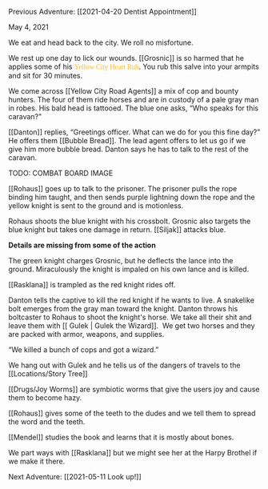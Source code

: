 Previous Adventure: [[2021-04-20 Dentist Appointment]]

May 4, 2021

We eat and head back to the city. We roll no misfortune. 

We rest up one day to lick our wounds. [[Grosnic]] is so harmed that he applies some of his <span style="font-family: 'Brush Script MT'; color: rgb(239,186,44);">Yellow City Heart Rub</span>. You rub this salve into your armpits and sit for 30 minutes. 

We come across [[Yellow City Road Agents]] a mix of cop and bounty hunters. The four of them ride horses and are in custody of a pale gray man in robes. His bald head is tattooed. The blue one asks, “Who speaks for this caravan?” 

[[Danton]] replies, “Greetings officer. What can we do for you this fine day?” He offers them [[Bubble Bread]]. The lead agent offers to let us go if we give him more bubble bread. Danton says he has to talk to the rest of the caravan.

TODO: COMBAT BOARD IMAGE

[[Rohaus]] goes up to talk to the prisoner. The prisoner pulls the rope binding him taught, and then sends purple lightning down the rope and the yellow knight is sent to the ground and is motionless. 

Rohaus shoots the blue knight with his crossbolt. Grosnic also targets the blue knight but takes one damage in return. [[Siljak]] attacks blue. 

**Details are missing from some of the action**

The green knight charges Grosnic, but he deflects the lance into the ground. Miraculously the knight is impaled on his own lance and is killed.

[[Rasklana]] is trampled as the red knight rides off. 
  
Danton tells the captive to kill the red knight if he wants to live. A snakelike bolt emerges from the gray man toward the knight. Danton throws his boltcaster to Rohaus to shoot the knight's horse. We take all their shit and leave them with [[ Gulek | Gulek the Wizard]].  We get two horses and they are packed with armor, weapons, and supplies.

“We killed a bunch of cops and got a wizard.”

We hang out with Gulek and he tells us of the dangers of travels to the [[Locations/Story Tree]]

[[Drugs/Joy Worms]] are symbiotic worms that give the users joy and cause them to become hazy. 

[[Rohaus]] gives some of the teeth to the dudes and we tell them to spread the word and the teeth.

[[Mendel]] studies the book and learns that it is mostly about bones.

We part ways with [[Rasklana]] but we might see her at the Harpy Brothel if we make it there.

Next Adventure: [[2021-05-11 Look up!]]